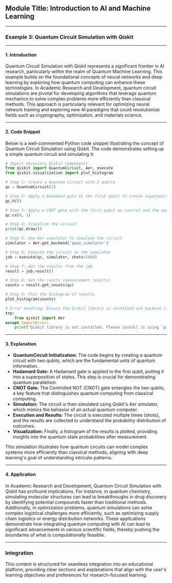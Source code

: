 ## Module Title: Introduction to AI and Machine Learning

---

### Example 3: Quantum Circuit Simulation with Qiskit

---

#### 1. **Introduction**

Quantum Circuit Simulation with Qiskit represents a significant frontier in AI research, particularly within the realm of Quantum Machine Learning. This example builds on the foundational concepts of neural networks and deep learning by exploring how quantum computing can enhance these technologies. In Academic Research and Development, quantum circuit simulations are pivotal for developing algorithms that leverage quantum mechanics to solve complex problems more efficiently than classical methods. This approach is particularly relevant for optimizing neural network training and exploring new AI paradigms that could revolutionize fields such as cryptography, optimization, and materials science.

---

#### 2. **Code Snippet**

Below is a well-commented Python code snippet illustrating the concept of Quantum Circuit Simulation using Qiskit. The code demonstrates setting up a simple quantum circuit and simulating it:

```python
# Import necessary Qiskit components
from qiskit import QuantumCircuit, Aer, execute
from qiskit.visualization import plot_histogram

# Step 1: Create a Quantum Circuit with 2 qubits
qc = QuantumCircuit(2)

# Step 2: Apply a Hadamard gate on the first qubit to create superposition
qc.h(0)

# Step 3: Apply a CNOT gate with the first qubit as control and the second as target
qc.cx(0, 1)

# Step 4: Visualize the circuit
print(qc.draw())

# Step 5: Use Aer simulator to simulate the circuit
simulator = Aer.get_backend('qasm_simulator')

# Step 6: Execute the circuit on the simulator
job = execute(qc, simulator, shots=1000)

# Step 7: Get the results from the job
result = job.result()

# Step 8: Get the counts (measurement results)
counts = result.get_counts(qc)

# Step 9: Plot the histogram of results
plot_histogram(counts)

# Error handling: Ensure the Qiskit library is installed and backend is available
try:
    from qiskit import Aer
except ImportError:
    print("Qiskit library is not installed. Please install it using 'pip install qiskit'.")
```

---

#### 3. **Explanation**

- **QuantumCircuit Initialization:** The code begins by creating a quantum circuit with two qubits, which are the fundamental units of quantum information.
- **Hadamard Gate:** A Hadamard gate is applied to the first qubit, putting it into a superposition of states. This step is crucial for demonstrating quantum parallelism.
- **CNOT Gate:** The Controlled NOT (CNOT) gate entangles the two qubits, a key feature that distinguishes quantum computing from classical computing.
- **Simulation:** The circuit is then simulated using Qiskit's Aer simulator, which mimics the behavior of an actual quantum computer.
- **Execution and Results:** The circuit is executed multiple times (shots), and the results are collected to understand the probability distribution of outcomes.
- **Visualization:** Finally, a histogram of the results is plotted, providing insights into the quantum state probabilities after measurement.

This simulation illustrates how quantum circuits can model complex systems more efficiently than classical methods, aligning with deep learning's goal of understanding intricate patterns.

---

#### 4. **Application**

In Academic Research and Development, Quantum Circuit Simulation with Qiskit has profound implications. For instance, in quantum chemistry, simulating molecular structures can lead to breakthroughs in drug discovery by identifying potential compounds faster than traditional methods. Additionally, in optimization problems, quantum simulations can solve complex logistical challenges more efficiently, such as optimizing supply chain logistics or energy distribution networks. These applications demonstrate how integrating quantum computing with AI can lead to significant advancements in various scientific fields, thereby pushing the boundaries of what is computationally feasible.

---

### Integration

This content is structured for seamless integration into an educational platform, providing clear sections and explanations that align with the user's learning objectives and preferences for research-focused learning.